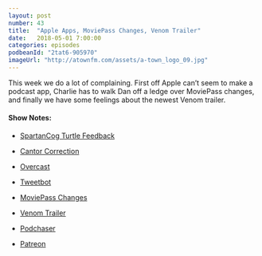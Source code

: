 ```yaml
---
layout: post
number: 43
title:  "Apple Apps, MoviePass Changes, Venom Trailer"
date:   2018-05-01 7:00:00
categories: episodes
podbeanId: "2tat6-905970"
imageUrl: "http://atownfm.com/assets/a-town_logo_09.jpg"
---
```


This week we do a lot of complaining. First off Apple can’t seem to make a podcast app, Charlie has to walk Dan off a ledge over MoviePass changes, and finally we have some feelings about the newest Venom trailer.

<!-- excerpt-end -->

#### Show Notes:
- [SpartanCog Turtle Feedback](https://www.reddit.com/r/atownfm/comments/8cvopy/41_tolkien_corner_british_royalty_chads_corner/dxjr6fh/)
- [Cantor Correction](https://twitter.com/Mudkippey/status/989570551374020610)
- [Overcast](https://overcast.fm/)
- [Tweetbot](https://tapbots.com/tweetbot/)
- [MoviePass Changes](https://www.theverge.com/2018/4/27/17291242/moviepass-unlimited-movie-deal-repeat-viewings-theater-blackouts)
- [Venom Trailer](https://www.youtube.com/watch?v=u9Mv98Gr5pY)
- [Podchaser](https://www.podchaser.com/podcasts/a-town-fm-541142)

- [Patreon](https://www.patreon.com/atownfm)